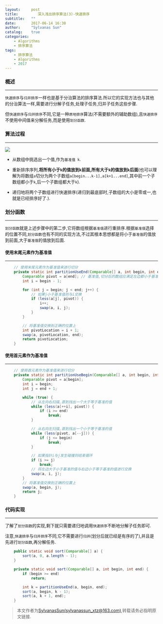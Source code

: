 ```yaml
---
layout:     post
title:         深入浅出排序算法(3)-快速排序
subtitle:   ""
date:       2017-06-14 16:30
author:     "Sylvanas Sun"
catalog:    true
categories: 
    - Algorithms
    - 排序算法
tags:
    - 排序算法
    - Algorithms
    - 2017
---
```



### 概述


----------


`快速排序`与`归并排序`一样也是基于分治算法的排序算法.所以它的实现方法也与其他的分治算法一样,需要进行分解子任务,处理子任务,归并子任务这些步骤.

但`快速排序`与`归并排序`不同,它是一种`原地排序`算法(不需要额外的辅助数组),且`快速排序`不使用中间值来分解任务,而是使用`划分函数`.

### 算法过程


----------


![](https://upload.wikimedia.org/wikipedia/commons/6/6a/Sorting_quicksort_anim.gif)

 - 从数组中挑选出一个值,作为`基准值 k`.


 - 重新排序序列,**将所有小于`k`的值放到`k`前面,所有大于`k`的值放到`k`后面**(也可以理解为将数组`a`切分为两个子数组`a[begin...k-1],a[k+1...end]`,其中前一个子数组都小于`k`,后一个子数组都大于`k`).


 - 递归地将两个子数组进行快速排序(递归到最底部时,子数组的大小是零或一,也就是已经排序好了.).



### 划分函数


----------


`划分函数`就是上述步骤中的第二步,它将数组根据`基准值`进行重排序.根据`基准值`选择的位置不同,`划分函数`也有不同的实现方法,不过其根本思想都是将小于`基准值`的值放到前面,大于`基准值`的值放到后面.


#### 使用末尾元素作为基准值


----------


```java
    // 使用末尾元素作为基准值来进行切分
    private static int partitionUseEnd(Comparable[] a, int begin, int end) {
        Comparable pivot = a[end]; // 基准值,切分后的数组应满足左边都小于基准,右边都大于基准
        int i = begin - 1;

        for (int j = begin; j < end; j++) {
            // 如果j小于基准值则与i交换
            if (less(a[j], pivot)) {
                i++;
                swap(a, i, j);
            }
        }

        // 将基准值交换到正确的位置上
        int pivotLocation = i + 1;
        swap(a, pivotLocation, end);
        return pivotLocation;
    }
```

#### 使用首元素作为基准值


----------


```java
    // 使用首元素作为基准值来进行切分
    private static int partitionUseBegin(Comparable[] a, int begin, int end) {
        Comparable pivot = a[begin];
        int i = begin;
        int j = end + 1;

        while (true) {
            // 从左向右扫描,直到找出一个大于等于基准的值
            while (less(a[++i], pivot)) {
                if (i >= end)
                    break;
            }

            // 从右向左扫描,直到找出一个小于等于基准的值
            while (less(pivot, a[--j])) {
                if (j <= begin)
                    break;
            }

            // 如果指针i与j发生碰撞则结束循环
            if (i >= j)
                break;
            // 将左边大于小于基准的值与右边小于等于基准的值进行交换
            swap(a, i, j);
        }
        // 将基准值交换到正确的位置上
        swap(a, begin, j);
        return j;
    }
```


### 代码实现


----------


了解了`划分函数`的实现,剩下就只需要递归地调用`快速排序`不断地分解子任务即可.

注意,`快速排序`与`归并排序`不同,它不需要进行`归并`(划分后就已经是有序的了),并且是先进行`划分函数`,再分解任务.

```java
    public static void sort(Comparable[] a) {
        sort(a, 0, a.length - 1);
    }

    private static void sort(Comparable[] a, int begin, int end) {
        if (begin >= end)
            return;

        int k = partitionUseEnd(a, begin, end);
        sort(a, begin, k - 1);
        sort(a, k + 1, end);
    }
```

> 本文作者为[SylvanasSun(sylvanassun_xtz@163.com)][1],转载请务必指明原文链接.

[1]: https://github.com/SylvanasSun/